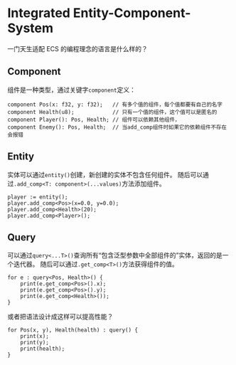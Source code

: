 # Integrated Entity-Component-System

一门天生适配 ECS 的编程理念的语言是什么样的？

## Component

组件是一种类型，通过关键字`component`定义：

```tn
component Pos(x: f32, y: f32);   // 有多个值的组件，每个值都要有自己的名字
component Health(u8);            // 只有一个值的组件，这个值可以是匿名的
component Player(): Pos, Health; // 组件可以依赖其他组件，
component Enemy(): Pos, Health;  // 当add_comp组件时如果它的依赖组件不存在会报错
```

## Entity

实体可以通过`entity()`创建，新创建的实体不包含任何组件。
随后可以通过`.add_comp<T: component>(...values)`方法添加组件。

```tn
player := entity();
player.add_comp<Pos>(x=0.0, y=0.0);
player.add_comp<Health>(20);
player.add_comp<Player>();
```

## Query

可以通过`query<...T>()`查询所有“包含泛型参数中全部组件的”实体，返回的是一个迭代器。
随后可以通过`.get_comp<T>()`方法获得组件的值。

```tn
for e : query<Pos, Health>() {
    print(e.get_comp<Pos>().x);
    print(e.get_comp<Pos>().y);
    print(e.get_comp<Health>());
}
```

或者把语法设计成这样可以提高性能？

```tn
for Pos(x, y), Health(health) : query() {
    print(x);
    print(y);
    print(health);
}
```
